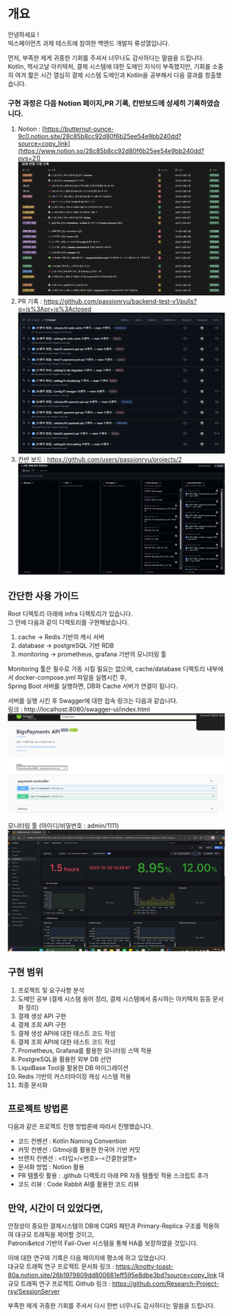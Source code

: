 # 개요

안녕하세요 !   
빅스페이먼츠 과제 테스트에 참여한 백엔드 개발자 류성열입니다.

먼저, 부족한 제게 귀중한 기회를 주셔서 너무나도 감사하다는 말씀을 드립니다.   
Kotlin, 헥사고날 아키텍처, 결제 시스템에 대한 도메인 지식이 부족했지만, 기회를 소중히 여겨 짧은 시간 열심히 결제 시스템 도메인과 Kotlin을 공부해서 다음 결과를 창출했습니다.

### 구현 과정은 다음 Notion 페이지,PR 기록, 칸반보드에 상세히 기록하였습니다.  
1. Notion : 
[https://butternut-ounce-9c0.notion.site/28c85b8cc92d80f6b25ee54e9bb240dd?source=copy_link](https://www.notion.so/28c85b8cc92d80f6b25ee54e9bb240dd?pvs=21)
![img_2.png](img/img_2.png)
2. PR 기록 : https://github.com/passionryu/backend-test-v1/pulls?q=is%3Apr+is%3Aclosed
![img_1.png](img/img_1.png)
3. 칸반 보드 : https://github.com/users/passionryu/projects/2
![img.png](img/img.png)

## 간단한 사용 가이드
Root 디렉토리 아래에 infra 디렉토리가 있습니다.   
그 안에 다음과 같이 디렉토리를 구현해놨습니다.   
1. cache -> Redis 기반의 캐시 서버
2. database -> postgreSQL 기반 RDB 
3. monitoring -> prometheus, grafana 기반의 모니터링 툴 

Monitoring 툴은 필수로 가동 시킬 필요는 없으며, cache/database 디렉토리 내부에서 docker-compose.yml 파일을 실행시킨 후,    
Spring Boot 서버를 실행하면, DB와 Cache 서버가 연결이 됩니다.

서버를 실행 시킨 후 Swagger에 대한 접속 링크는 다음과 같습니다.   
링크 : http://localhost:8080/swagger-ui/index.html
![img_3.png](img/img_3.png)

모니터링 툴 (아이디/비밀번호 : admin/1111)
![img.png](img_4/img.png)
## 구현 범위

1. 프로젝트 및 요구사항 분석
2. 도메인 공부 (결제 시스템 용어 정리, 결제 시스템에서 중시하는 아키텍처 등등 문서화 정리)
3. 결제 생성 API 구현
4. 결제 조회 API 구현
5. 결제 생성 API에 대한 테스트 코드 작성
6. 결제 조회 API에 대한 테스트 코드 작성
7. Prometheus, Grafana를 활용한 모니터링 스택 적용
8. PostgreSQL을 활용한 외부 DB 선언
9. LiquiBase Tool을 활용한 DB 마이그레이션
10. Redis 기반의 커스터마이징 캐싱 시스템 적용
11. 최종 문서화 

## 프로젝트 방법론
다음과 같은 프로젝트 진행 방법론에 따라서 진행했습니다.

- 코드 컨벤션 : Kotlin Naming Convention
- 커밋 컨벤션 : Gitmoji를 활용한 한국어 기반 커밋 
- 브랜치 컨벤션 : <타입>/<번호>-<간결한설명>
- 문서화 방법 :  Notion 활용
- PR 템플릿 활용 : .github 디렉토리 아래 PR 자동 탬플릿 적용 스크립트 추가
- 코드 리뷰 : Code Rabbit AI를 활용한 코드 리뷰

## 만약, 시간이 더 있었다면,
안정성이 중요한 결제시스템의 DB에 CQRS 패턴과 Primary-Replica 구조를 적용하여 대규모 트래픽을 제어할 것이고,     
Patroni&etcd 기반의 Fail-Over 시스템을 통해 HA를 보장하였을 것입니다.   

이에 대한 연구와 기록은 다음 페이지에 평소에 하고 있었습니다.   
대규모 트래픽 연구 프로젝트 문서화 링크 : https://knotty-toast-80a.notion.site/26b1979809dd800681eff595e8dbe3bd?source=copy_link
대규모 트래픽 연구 프로젝트 Github 링크 : https://github.com/Research-Project-rsy/SessionServer

부족한 제게 귀중한 기회를 주셔서 다시 한번 너무나도 감사하다는 말씀을 드립니다.